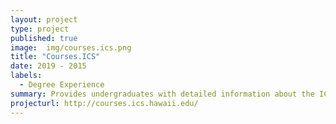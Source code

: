 ```yaml
---
layout: project
type: project
published: true
image:  img/courses.ics.png
title: "Courses.ICS"
date: 2019 - 2015
labels:
  - Degree Experience
summary: Provides undergraduates with detailed information about the ICS curriculum and facilitates review of material later in their degree experience.
projecturl: http://courses.ics.hawaii.edu/
---
```

